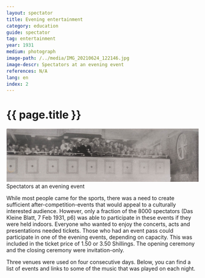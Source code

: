 ```yaml
---
layout: spectator
title: Evening entertainment
category: education
guide: spectator
tag: entertainment
year: 1931
medium: photograph
image-path: /../media/IMG_20210624_122146.jpg
image-descr: Spectators at an evening event
references: N/A
lang: en
index: 2
---
```

<body>
    <div class="infotext">
        <h1  id="title">{{ page.title }}</h1>
        <div class="grid-item" id="exhibit-image"><img src="../media/IMG_20210624_122146.jpg" class="img-fluid" alt="Spectators at an evening event">Spectators at an evening event</div>
        <p>While most people came for the sports, there was a need to create sufficient after-competition-events that would appeal to a culturally interested audience. However, only a fraction of the 8000 spectators (Das Kleine Blatt, 7 Feb 1931, p6) was able to participate in these events if they were held indoors. Everyone who wanted to enjoy the concerts, acts and presentations needed tickets. Those who had an event pass could participate in one of the evening events, depending on capacity. This was included in the ticket price of 1.50 or 3.50 Shillings. The opening ceremony and the closing ceremony were invitation-only.</p>
        <p>Three venues were used on four consecutive days. Below, you can find a list of events and links to some of the music that was played on each night.</p>
    </div>
</body>
